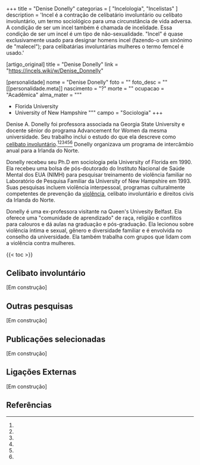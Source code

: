 +++
title = "Denise Donelly"
categorias = [ "Incelologia", "Incelistas" ]
description = 'Incel é a contração de celibatário involuntário ou celibato involuntário, um termo sociológico para uma circunstância de vida adversa. A condição de ser um incel também é chamada de incelidade. Essa condição de ser um incel é um tipo de não-sexualidade. "Incel" é quase exclusivamente usado para designar homens incel (fazendo-o um sinônimo de "malecel"); para celibatárias involuntárias mulheres o termo femcel é usado.'

[artigo_original]
title = "Denise Donelly"
link = "https://incels.wiki/w/Denise_Donnelly"

[personalidade]
nome = "Denise Donelly"
foto = ""
foto_desc = ""
[[personalidade.meta]]
nascimento = "?"
morte = ""
ocupacao = "Acadêmica"
alma_mater = """
* Florida University
* University of New Hampshire
"""
campo = "Sociologia"
+++

Denise A. Donelly foi professora associada na Georgia State University e docente sênior do programa Advancement for Women da mesma universidade. Seu trabalho inclui o estudo do que ela descreve como [celibato involuntário](/artigos/incel).[^1][^2][^3][^4][^5][^6] Donelly organizava um programa de intercâmbio anual para a Irlanda do Norte.

Donelly recebeu seu Ph.D em sociologia pela University of Florida em 1990. Ela recebeu uma bolsa de pós-doutorado do Instituto Nacional de Saúde Mental dos EUA (NIMH) para pesquisar treinamento de violência familiar no Laboratório de Pesquisa Familiar da University of New Hampshire em 1993. Suas pesquisas incluem violência interpessoal, programas culturalmente competentes de prevenção da [violência](/artigos/violencia), celibato involuntário e direitos civis da Irlanda do Norte.

Donelly é uma ex-professora visitante na Queen's Univesity Belfast. Ela oferece uma "comunidade de aprendizado" de raça, religião e conflitos para calouros e dá aulas na graduação e pós-graduação. Ela lecionou sobre violência íntima e sexual, gênero e diversidade familiar e é envolvida no conselho da universidade. Ela também trabalha com grupos que lidam com a violência contra mulheres.

{{< toc >}}

## Celibato involuntário
[Em construção]

## Outras pesquisas
[Em construção]

## Publicações selecionadas
[Em construção]

## Ligações Externas
[Em construção]

## Referências
[^1]:
[^2]:
[^3]:
[^4]:
[^5]:
[^6]:

